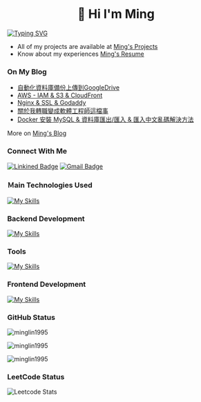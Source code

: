 <h1 align="center">👋 Hi I'm Ming</h1>

[![Typing SVG](https://readme-typing-svg.demolab.com?font=Fira+Code&size=30&weight=900&duration=3000&pause=1000&color=EFC7F7&center=true&vCenter=true&random=false&width=1024&lines=%E6%88%91%E5%8F%AA%E6%98%AF%E5%80%8B%E8%88%88%E8%B6%A3%E4%BD%BF%E7%84%B6%E7%9A%84%E5%B7%A5%E7%A8%8B%E5%B8%AB)](https://git.io/typing-svg)

-  All of my projects are available at [Ming's Projects](https://www.minglin.vip/projects)
-  Know about my experiences [Ming's Resume](https://www.minglin.vip/Ming's%20Resume.pdf)

<h3 align="left">On My Blog</h3>

<!-- BLOG-POST-LIST:START -->
- [自動化資料庫備份上傳到GoogleDrive](https://minglin.coderbridge.io/2024/05/16/資料庫備份/)
- [AWS - IAM & S3 & CloudFront](https://minglin.coderbridge.io/2024/05/14/AWS-IAM-S3-CloudFront/)
- [Nginx & SSL & Godaddy](https://minglin.coderbridge.io/2024/05/01/Nginx-SSL-Godaddy/)
- [關於我轉職變成軟體工程師這檔事](https://minglin.coderbridge.io/2024/03/29/career-change/)
- [Docker 安裝 MySQL & 資料庫匯出/匯入 & 匯入中文亂碼解決方法](https://minglin.coderbridge.io/2024/02/22/Docker-MySQL/)
<!-- BLOG-POST-LIST:END -->

More on [Ming's Blog](https://minglin.coderbridge.io/about/)

<h3 align="left">Connect With Me</h3>

[![Linkined Badge](https://img.shields.io/badge/Linkined-blue?style=flat&logo=linkedin&logoColor=white&link=https%3A%2F%2Fwww.linkedin.com%2Fin%2Fyo036563%2F)](https://www.linkedin.com/in/youminglin/)
[![Gmail Badge](https://img.shields.io/badge/Gmail-red?style=flat&logo=gmail&logoColor=white)](mailto:ben014335@gmail.com)

<h3 align="left">Ｍain Technologies Used</h3>

[![My Skills](https://skillicons.dev/icons?i=ts,nestjs,postgres,prisma,docker,nginx,aws)](https://skillicons.dev)

<h3 align="left">Backend Development</h3>

[![My Skills](https://skillicons.dev/icons?i=nodejs,express,py,flask,mysql,mongodb,redis,linux)](https://skillicons.dev)

<h3 align="left">Tools</h3>

[![My Skills](https://skillicons.dev/icons?i=git,github,gitlab,githubactions,jest,postman)](https://skillicons.dev)

<h3 align="left">Frontend Development</h3>

[![My Skills](https://skillicons.dev/icons?i=html,css,js,bootstrap)](https://skillicons.dev)

<h3 align="left">GitHub Status</h3>
<p><img align="center" src="https://github-readme-minglin1995s-projects.vercel.app/api/top-langs?username=minglin1995&count_private=true&theme=ambient_gradient&show_icons=true&locale=en&layout=compact&hide_border=true&hide=html,css,scss&langs_count=3" alt="minglin1995" /></p>

<p><img align="center" src="https://github-readme-minglin1995s-projects.vercel.app/api?username=minglin1995&count_private=true&theme=ambient_gradient&show_icons=true&locale=en&hide=issues,contribs&hide_border=true" alt="minglin1995" /></p>

<p><img align="center" src="https://github-readme-streak-stats.herokuapp.com/?user=minglin1995&count_private=true&theme=ambient_gradient&hide_border=true" alt="minglin1995" /></p>

<h3 align="left">LeetCode Status</h3>

![Leetcode Stats](https://leetcard.jacoblin.cool/MingLin1995?theme=light,unicorn&ext=heatmap)
